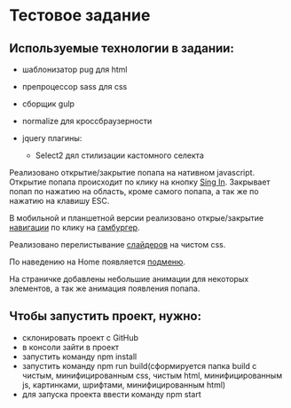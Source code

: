 # Тестовое задание

## Используемые технологии в задании:

* шаблонизатор pug для html
* препроцессор sass для css
* сборщик gulp
* normalize для кроссбраузерности
* jquery плагины:
  
  * Select2 дял стилизации кастомного селекта
  
Реализовано открытие/закрытие попапа на нативном javascript. Открытие попапа происходит по клику на 
кнопку [Sing In](http://joxi.ru/J2bV5XkF0O9G02). Закрывает попап по нажатию на область, кроме самого попапа,
а так же по нажатию на клавишу ESC.

В мобильной и планшетной версии реализовано открые/закрытие [навигации](http://joxi.ru/V2VLevWsdJjKBr) по
клику на [гамбургер](http://joxi.ru/D2PYByliqzLk1A).

Реализовано перелистывание [слайдеров](http://joxi.ru/krDl9kbuKzDJxr) на чистом css.

По наведению на Home появляется [подменю](http://joxi.ru/1A5x9JMIDyMGO2).

На страничке добавлены небольшие анимации для некоторых элементов, а так же анимация появления попапа.

## Чтобы запустить проект, нужно:

* склонировать проект с GitHub
* в консоли зайти в проект
* запустить команду npm install
* запустить команду npm run build(сформируется папка build с чистым, минифицированным css, чистым html, минифицированным js, картинками, шрифтами, минифицированным html)
* для запуска проекта ввести команду npm start
 


  

   
